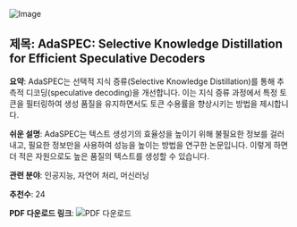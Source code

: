 ![Image](https://cdn-thumbnails.huggingface.co/social-thumbnails/papers/2510.19779.png)
## 제목: AdaSPEC: Selective Knowledge Distillation for Efficient Speculative Decoders
**요약**:
AdaSPEC는 선택적 지식 증류(Selective Knowledge Distillation)를 통해 추측적 디코딩(speculative decoding)을 개선합니다. 이는 지식 증류 과정에서 특정 토큰을 필터링하여 생성 품질을 유지하면서도 토큰 수용률을 향상시키는 방법을 제시합니다.

**쉬운 설명**:
AdaSPEC는 텍스트 생성기의 효율성을 높이기 위해 불필요한 정보를 걸러내고, 필요한 정보만을 사용하여 성능을 높이는 방법을 연구한 논문입니다. 이렇게 하면 더 적은 자원으로도 높은 품질의 텍스트를 생성할 수 있습니다.

**관련 분야**: 인공지능, 자연어 처리, 머신러닝

**추천수**: 24

**PDF 다운로드 링크**: ![PDF 다운로드](https://arxiv.org/pdf/2510.19779)